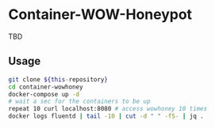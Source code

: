 # Container-WOW-Honeypot
TBD

## Usage

```bash
git clone ${this-repository}
cd container-wowhoney
docker-compose up -d
# wait a sec for the containers to be up
repeat 10 curl localhost:8080 # access wowhoney 10 times
docker logs fluentd | tail -10 | cut -d " " -f5- | jq .
```
